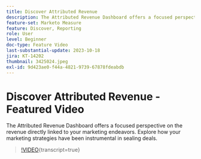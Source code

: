 ```yaml
---
title: Discover Attributed Revenue
description: The Attributed Revenue Dashboard offers a focused perspective on the revenue directly linked to your marketing endeavors. Explore how your marketing strategies have been instrumental in sealing deals.
feature-set: Marketo Measure
feature: Discover, Reporting
role: User
level: Beginner
doc-type: Feature Video
last-substantial-update: 2023-10-18
jira: KT-14202
thumbnail: 3425024.jpeg
exl-id: 9d423ae0-f44a-4821-9739-67878fdeabdb
---
```

# Discover Attributed Revenue - Featured Video

The Attributed Revenue Dashboard offers a focused perspective on the revenue directly linked to your marketing endeavors. Explore how your marketing strategies have been instrumental in sealing deals.

>[!VIDEO](https://video.tv.adobe.com/v/3425024/?learn=on){transcript=true}
